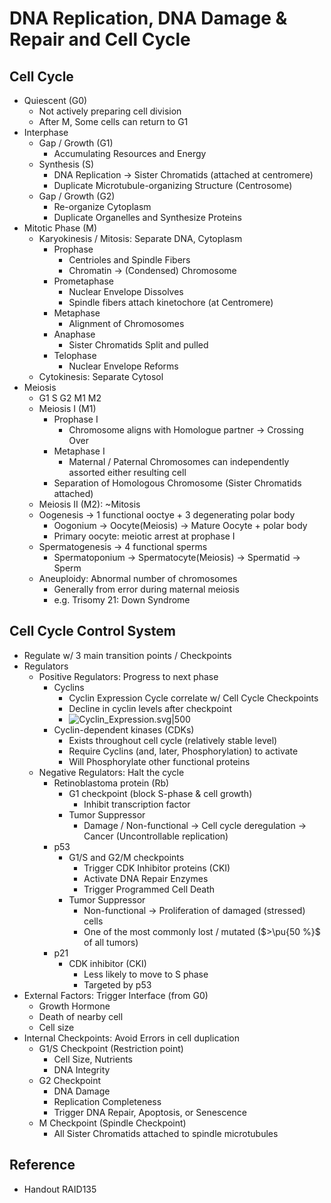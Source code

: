 # DNA Replication, DNA Damage & Repair and Cell Cycle

## Cell Cycle

* Quiescent (G0)
  * Not actively preparing cell division
  * After M, Some cells can return to G1
* Interphase
  * Gap / Growth (G1)
    * Accumulating Resources and Energy
  * Synthesis (S)
    * DNA Replication → Sister Chromatids (attached at centromere)
    * Duplicate Microtubule-organizing Structure (Centrosome)
  * Gap / Growth (G2)
    * Re-organize Cytoplasm
    * Duplicate Organelles and Synthesize Proteins
* Mitotic Phase (M)
  * Karyokinesis / Mitosis: Separate DNA, Cytoplasm
    * Prophase
      * Centrioles and Spindle Fibers
      * Chromatin → (Condensed) Chromosome
    * Prometaphase
      * Nuclear Envelope Dissolves
      * Spindle fibers attach kinetochore (at Centromere)
    * Metaphase
      * Alignment of Chromosomes
    * Anaphase
      * Sister Chromatids Split and pulled
    * Telophase
      * Nuclear Envelope Reforms
  * Cytokinesis: Separate Cytosol
* Meiosis
  * G1 S G2 M1 M2
  * Meiosis I (M1)
    * Prophase I
      * Chromosome aligns with Homologue partner → Crossing Over
    * Metaphase I
      * Maternal / Paternal Chromosomes can independently assorted either resulting cell
    * Separation of Homologous Chromosome (Sister Chromatids attached)
  * Meiosis II (M2): ~Mitosis
  * Oogenesis → 1 functional ooctye + 3 degenerating polar body
    * Oogonium → Oocyte(Meiosis) → Mature Oocyte + polar body
    * Primary oocyte: meiotic arrest at prophase I
  * Spermatogenesis → 4 functional sperms
    * Spermatoponium → Spermatocyte(Meiosis) → Spermatid → Sperm
  * Aneuploidy: Abnormal number of chromosomes
    * Generally from error during maternal meiosis
    * e.g. Trisomy 21: Down Syndrome

## Cell Cycle Control System

* Regulate w/ 3 main transition points / Checkpoints
* Regulators
  * Positive Regulators: Progress to next phase
    * Cyclins
      * Cyclin Expression Cycle correlate w/ Cell Cycle Checkpoints
      * Decline in cyclin levels after checkpoint
      * ![Cyclin\_Expression.svg|500](https://upload.wikimedia.org/wikipedia/commons/c/ce/Cyclin_Expression.svg)
    * Cyclin-dependent kinases (CDKs)
      * Exists throughout cell cycle (relatively stable level)
      * Require Cyclins (and, later, Phosphorylation) to activate
      * Will Phosphorylate other functional proteins
  * Negative Regulators: Halt the cycle
    * Retinoblastoma protein (Rb)
      * G1 checkpoint (block S-phase & cell growth)
        * Inhibit transcription factor
      * Tumor Suppressor
        * Damage / Non-functional → Cell cycle deregulation → Cancer (Uncontrollable replication)
    * p53
      * G1/S and G2/M checkpoints
        * Trigger CDK Inhibitor proteins (CKI)
        * Activate DNA Repair Enzymes
        * Trigger Programmed Cell Death
      * Tumor Suppressor
        * Non-functional → Proliferation of damaged (stressed) cells
        * One of the most commonly lost / mutated ($>\pu{50 %}$ of all tumors)
    * p21
      * CDK inhibitor (CKI)
        * Less likely to move to S phase
        * Targeted by p53
* External Factors: Trigger Interface (from G0)
  * Growth Hormone
  * Death of nearby cell
  * Cell size
* Internal Checkpoints: Avoid Errors in cell duplication
  * G1/S Checkpoint (Restriction point)
    * Cell Size, Nutrients
    * DNA Integrity
  * G2 Checkpoint
    * DNA Damage
    * Replication Completeness
    * Trigger DNA Repair, Apoptosis, or Senescence
  * M Checkpoint (Spindle Checkpoint)
    * All Sister Chromatids attached to spindle microtubules

## Reference

* Handout RAID135
